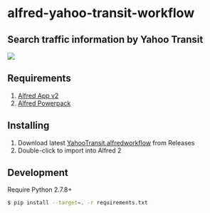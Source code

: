 # alfred-yahoo-transit-workflow

## Search traffic information by Yahoo Transit

![](https://gyazo.com/a6d45e3fdf9635fd68b4137c5a0bba0d.gif)

## Requirements 

1. [Alfred App v2](http://www.alfredapp.com/#download) 
2. [Alfred Powerpack](https://buy.alfredapp.com/) 

## Installing 

1. Download latest [YahooTransit.alfredworkflow](https://github.com/giginet/alfred-yahoo-transit-workflow/releases/tag/1.0) from Releases
2. Double-click to import into Alfred 2

## Development

Require Python 2.7.8+

```sh
$ pip install --target=. -r requirements.txt
```
